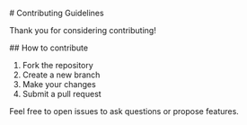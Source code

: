 \# Contributing Guidelines



Thank you for considering contributing!



\## How to contribute



1. Fork the repository
2. Create a new branch
3. Make your changes 
4. Submit a pull request



Feel free to open issues to ask questions or propose features.

